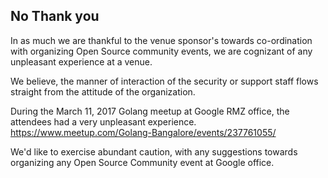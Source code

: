 ## No Thank you

In as much we are thankful to the venue sponsor's towards co-ordination with organizing Open Source community events, we are cognizant of any unpleasant experience at a venue.

We believe, the manner of interaction of the security or support staff flows straight from the attitude of the organization.

During the March 11, 2017 Golang meetup at Google RMZ office, the attendees had a very unpleasant experience.
https://www.meetup.com/Golang-Bangalore/events/237761055/

We'd like to exercise abundant caution, with any suggestions towards organizing any Open Source Community event at Google office.

